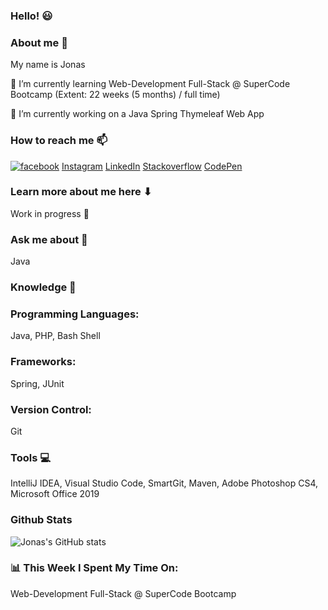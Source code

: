 ### Hello! :smiley:

### About me 👋
My name is Jonas

🌱 I’m currently learning Web-Development Full-Stack @ SuperCode Bootcamp (Extent: 22 weeks (5 months) / full time)

🔭 I’m currently working on a Java Spring Thymeleaf Web App

### How to reach me 📫

[![facebook](https://github.com/jonasermert/jonasermert/blob/main/facebook.svg)](https://www.facebook.com/JonasErmertBLB/)
[Instagram](https://www.instagram.com/ermert.jonas/)
[LinkedIn](https://www.linkedin.com/in/jonas-ermert-b5266b182/)
[Stackoverflow](https://stackoverflow.com/users/5328569/jonas-e)
[CodePen](https://codepen.io/jonasermert/)

### Learn more about me here ⬇
Work in progress :construction_worker:

### Ask me about 💬
Java

### Knowledge 🚀

### Programming Languages:
Java, PHP, Bash Shell

### Frameworks:
Spring, JUnit

### Version Control: 
Git

### Tools :computer:
IntelliJ IDEA, Visual Studio Code, SmartGit, Maven, Adobe Photoshop CS4, Microsoft Office 2019

### Github Stats
![Jonas's GitHub stats](https://github-readme-stats.vercel.app/api?username=jonasermert&show_icons=true&theme=default)


### 📊 This Week I Spent My Time On:
Web-Development Full-Stack @ SuperCode Bootcamp

















<!--
**jonasermert/jonasermert** is a ✨ _special_ ✨ repository because its `README.md` (this file) appears on your GitHub profile.

Here are some ideas to get you started:

- 🔭 I’m currently working on ...
- 🌱 I’m currently learning ...
- 👯 I’m looking to collaborate on ...
- 🤔 I’m looking for help with ...
- 💬 Ask me about ...
- 📫 How to reach me: ...
- 😄 Pronouns: ...
- ⚡ Fun fact: ...
-->
